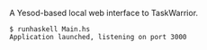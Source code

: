 A Yesod-based local web interface to TaskWarrior.

~~~~shell
$ runhaskell Main.hs
Application launched, listening on port 3000
~~~~
